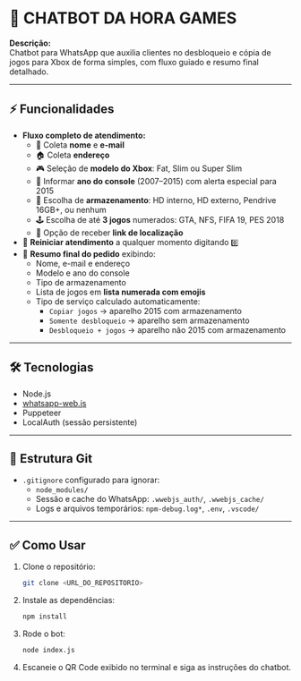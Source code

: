 # 🤖 CHATBOT DA HORA GAMES

**Descrição:**  
Chatbot para WhatsApp que auxilia clientes no desbloqueio e cópia de jogos para Xbox de forma simples, com fluxo guiado e resumo final detalhado.

---

## ⚡ Funcionalidades

- **Fluxo completo de atendimento:**
  - 👤 Coleta **nome** e **e-mail**
  - 🏠 Coleta **endereço**
  - 🎮 Seleção de **modelo do Xbox**: Fat, Slim ou Super Slim
  - 📅 Informar **ano do console** (2007–2015) com alerta especial para 2015
  - 💾 Escolha de **armazenamento**: HD interno, HD externo, Pendrive 16GB+, ou nenhum
  - 🕹 Escolha de até **3 jogos** numerados: GTA, NFS, FIFA 19, PES 2018
  - 📍 Opção de receber **link de localização**
- 🔄 **Reiniciar atendimento** a qualquer momento digitando `0️⃣`
- 📝 **Resumo final do pedido** exibindo:
  - Nome, e-mail e endereço
  - Modelo e ano do console
  - Tipo de armazenamento
  - Lista de jogos em **lista numerada com emojis**
  - Tipo de serviço calculado automaticamente:
    - `Copiar jogos` → aparelho 2015 com armazenamento
    - `Somente desbloqueio` → aparelho sem armazenamento
    - `Desbloqueio + jogos` → aparelho não 2015 com armazenamento

---

## 🛠 Tecnologias

- Node.js
- [whatsapp-web.js](https://github.com/pedroslopez/whatsapp-web.js)
- Puppeteer
- LocalAuth (sessão persistente)

---

## 📂 Estrutura Git

- `.gitignore` configurado para ignorar:
  - `node_modules/`
  - Sessão e cache do WhatsApp: `.wwebjs_auth/`, `.wwebjs_cache/`
  - Logs e arquivos temporários: `npm-debug.log*`, `.env`, `.vscode/`

---

## ✅ Como Usar

1. Clone o repositório:

   ```bash
   git clone <URL_DO_REPOSITORIO>

   ```

2. Instale as dependências:

   ```bash
   npm install

   ```

3. Rode o bot:

   ```bash
   node index.js

   ```

4. Escaneie o QR Code exibido no terminal e siga as instruções do chatbot.

